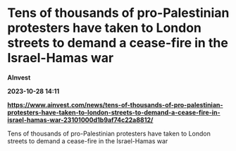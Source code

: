 # Tens of thousands of pro-Palestinian protesters have taken to London streets to demand a cease-fire in the Israel-Hamas war
**AInvest**

**2023-10-28 14:11**

**https://www.ainvest.com/news/tens-of-thousands-of-pro-palestinian-protesters-have-taken-to-london-streets-to-demand-a-cease-fire-in-israel-hamas-war-23101000d1b9af74c22a8812/**

Tens of thousands of pro-Palestinian protesters have taken to London streets to demand a cease-fire in the Israel-Hamas war